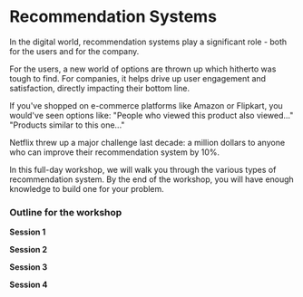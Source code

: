 # Recommendation Systems

In the digital world, recommendation systems play a significant role - both for the users and for the company.

For the users, a new world of options are thrown up which hitherto was tough to find. For companies, it helps drive up user engagement and satisfaction, directly impacting their bottom line.

If you've shopped on e-commerce platforms like Amazon or Flipkart, you would've seen options like:
"People who viewed this product also viewed..."
"Products similar to this one..."

Netflix threw up a major challenge last decade: a million dollars to anyone who can improve their recommendation system by 10%. 

In this full-day workshop, we will walk you through the various types of recommendation system. By the end of the workshop, you will have enough knowledge to build one for your problem.

### Outline for the workshop

**Session 1**


**Session 2**

**Session 3**

**Session 4**
